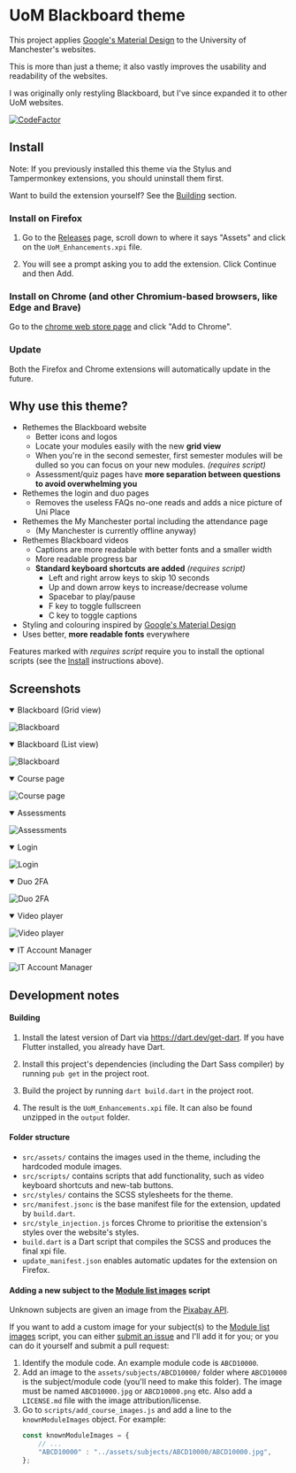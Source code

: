 # UoM Blackboard theme

This project applies [Google's Material Design](https://m3.material.io/) to
the University of Manchester's websites.

This is more than just a theme; it also vastly improves the usability
and readability of the websites.

I was originally only restyling Blackboard, but I've since expanded it to
other UoM websites.

[![CodeFactor](https://www.codefactor.io/repository/github/adil192/blackboardtheme/badge)](https://www.codefactor.io/repository/github/adil192/blackboardtheme)

## Install

Note: If you previously installed this theme via the Stylus and Tampermonkey extensions, you should uninstall them first.

Want to build the extension yourself? See the [Building](#building) section.

### Install on Firefox

1. Go to the [Releases](https://github.com/adil192/BlackboardTheme/releases) page,
scroll down to where it says "Assets" and click on the `UoM_Enhancements.xpi` file.

2. You will see a prompt asking you to add the extension. Click Continue and then Add.

### Install on Chrome (and other Chromium-based browsers, like Edge and Brave)

Go to the
[chrome web store page](https://chromewebstore.google.com/detail/uom-enhancements/igcbpelbigppckbhkmjfmjhgepoblfkn)
and click "Add to Chrome".

### Update

Both the Firefox and Chrome extensions will automatically update in the future.

## Why use this theme?

- Rethemes the Blackboard website
    - Better icons and logos
    - Locate your modules easily with the new **grid view**
    - When you're in the second semester, first semester modules will be dulled so you can focus on your new modules. *(requires script)*
    - Assessment/quiz pages have **more separation between questions to avoid overwhelming you**
- Rethemes the login and duo pages
    - Removes the useless FAQs no-one reads and adds a nice picture of Uni Place
- Rethemes the My Manchester portal including the attendance page
    - (My Manchester is currently offline anyway)
- Rethemes Blackboard videos
   - Captions are more readable with better fonts and a smaller width
   - More readable progress bar
   - **Standard keyboard shortcuts are added** *(requires script)*
      - Left and right arrow keys to skip 10 seconds
      - Up and down arrow keys to increase/decrease volume
      - Spacebar to play/pause
      - F key to toggle fullscreen
      - C key to toggle captions
- Styling and colouring inspired by [Google's Material Design](https://m3.material.io/)
- Uses better, **more readable fonts** everywhere

Features marked with *requires script* require you to install the optional scripts (see the [Install](https://github.com/adil192/BlackboardTheme#install) instructions above).

## Screenshots

<details open>
<summary>Blackboard (Grid view)</summary>

![Blackboard](screenshots/blackboard-grid.png)
</details>
<details open>
<summary>Blackboard (List view)</summary>

![Blackboard](screenshots/blackboard-list.png)
</details>
<details open>
<summary>Course page</summary>

![Course page](screenshots/course.png)
</details>
<details open>
<summary>Assessments</summary>

![Assessments](screenshots/quiz.png)
</details>
<details open>
<summary>Login</summary>

![Login](screenshots/login.png)
</details>
<details open>
<summary>Duo 2FA</summary>

![Duo 2FA](screenshots/duo.png)
</details>
<details open>
<summary>Video player</summary>

![Video player](screenshots/video.png)
</details>
<details open>
<summary>IT Account Manager</summary>

![IT Account Manager](screenshots/iam.png)
</details>

## Development notes

#### Building

1. Install the latest version of Dart via https://dart.dev/get-dart. If you have Flutter installed, you already have Dart. 

2. Install this project's dependencies (including the Dart Sass compiler) by running `pub get` in the project root.

3. Build the project by running `dart build.dart` in the project root.

4. The result is the `UoM_Enhancements.xpi` file. It can also be found unzipped in the `output` folder.

#### Folder structure

- `src/assets/` contains the images used in the theme, including the hardcoded module images.
- `src/scripts/` contains scripts that add functionality, such as video keyboard shortcuts and new-tab buttons.
- `src/styles/` contains the SCSS stylesheets for the theme.
- `src/manifest.jsonc` is the base manifest file for the extension, updated by `build.dart`.
- `src/style_injection.js` forces Chrome to prioritise the extension's styles over the website's styles.
- `build.dart` is a Dart script that compiles the SCSS and produces the final xpi file.
- `update_manifest.json` enables automatic updates for the extension on Firefox.

#### Adding a new subject to the [Module list images](https://greasyfork.org/en/scripts/479199-uom-blackboard-add-course-images) script

Unknown subjects are given an image from the [Pixabay API](https://pixabay.com/api/docs/).

If you want to add a custom image for your subject(s) to the
[Module list images](https://greasyfork.org/en/scripts/479199-uom-blackboard-add-course-images)
script, you can either
[submit an issue](https://github.com/adil192/BlackboardTheme/issues/new)
and I'll add it for you;
or you can do it yourself and submit a pull request:

1. Identify the module code. An example module code is `ABCD10000`.
2. Add an image to the `assets/subjects/ABCD10000/` folder where `ABCD10000` is the subject/module code (you'll need to make this folder). The image must be named `ABCD10000.jpg` or `ABCD10000.png` etc. Also add a `LICENSE.md` file with the image attribution/license.
3. Go to `scripts/add_course_images.js` and add a line to the `knownModuleImages` object. For example:
    ```js
    const knownModuleImages = {
        // ...
        "ABCD10000" : "../assets/subjects/ABCD10000/ABCD10000.jpg",
    };
    ```
